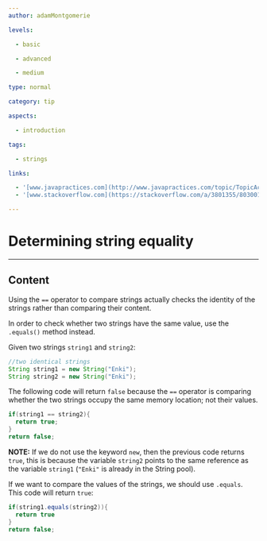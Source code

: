 ```yaml
---
author: adamMontgomerie

levels:

  - basic

  - advanced

  - medium

type: normal

category: tip

aspects:

  - introduction

tags:

  - strings

links:

  - '[www.javapractices.com](http://www.javapractices.com/topic/TopicAction.do?Id=18){website}'
  - '[www.stackoverflow.com](https://stackoverflow.com/a/3801355/8030012){website}'

---
```


# Determining string equality

---

## Content

Using the `==` operator to compare strings actually checks the identity of the strings rather than comparing their content.

In order to check whether two strings have the same value, use the `.equals()` method instead.

Given two strings `string1` and `string2`:

```java
//two identical strings
String string1 = new String("Enki");
String string2 = new String("Enki");
```

The following code will return `false` because the `==` operator is comparing whether the two strings occupy the same memory location; not their values.

```java
if(string1 == string2){
  return true;
}
return false;
```

**NOTE:** If we do not use the keyword `new`, then the previous code returns `true`, this is because the variable `string2` points to the same reference as the variable `string1` (`"Enki"` is already in the String pool).

If we want to compare the values of the strings, we should use `.equals`. This code will return `true`:

```java
if(string1.equals(string2)){
  return true
}
return false;
```
